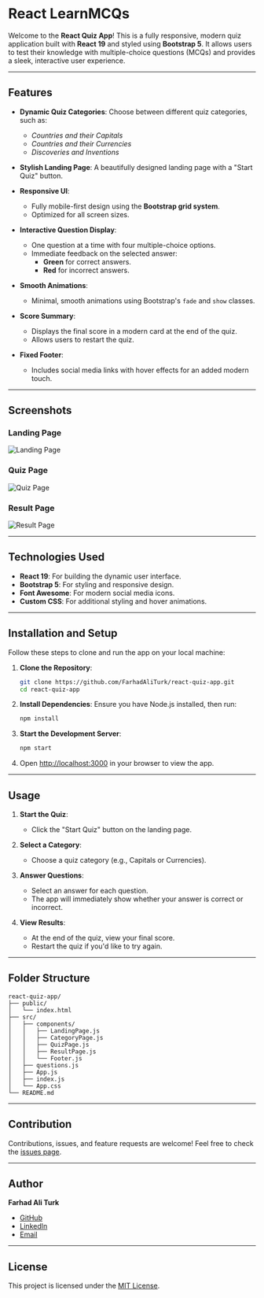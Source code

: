 # React LearnMCQs

Welcome to the **React Quiz App**! This is a fully responsive, modern quiz application built with **React 19** and styled using **Bootstrap 5**. It allows users to test their knowledge with multiple-choice questions (MCQs) and provides a sleek, interactive user experience.

---

## Features

- **Dynamic Quiz Categories**: Choose between different quiz categories, such as:
  - *Countries and their Capitals*
  - *Countries and their Currencies*
  - *Discoveries and Inventions*
  
- **Stylish Landing Page**: A beautifully designed landing page with a "Start Quiz" button.
  
- **Responsive UI**:
  - Fully mobile-first design using the **Bootstrap grid system**.
  - Optimized for all screen sizes.

- **Interactive Question Display**:
  - One question at a time with four multiple-choice options.
  - Immediate feedback on the selected answer:
    - **Green** for correct answers.
    - **Red** for incorrect answers.
  
- **Smooth Animations**:
  - Minimal, smooth animations using Bootstrap's `fade` and `show` classes.

- **Score Summary**:
  - Displays the final score in a modern card at the end of the quiz.
  - Allows users to restart the quiz.

- **Fixed Footer**:
  - Includes social media links with hover effects for an added modern touch.

---

## Screenshots

### Landing Page
![Landing Page](./screenshots/landing-page.png)

### Quiz Page
![Quiz Page](./screenshots/quiz-page.png)

### Result Page
![Result Page](./screenshots/result-page.png)

---

## Technologies Used

- **React 19**: For building the dynamic user interface.
- **Bootstrap 5**: For styling and responsive design.
- **Font Awesome**: For modern social media icons.
- **Custom CSS**: For additional styling and hover animations.

---

## Installation and Setup

Follow these steps to clone and run the app on your local machine:

1. **Clone the Repository**:
   ```bash
   git clone https://github.com/FarhadAliTurk/react-quiz-app.git
   cd react-quiz-app
   ```

2. **Install Dependencies**:
   Ensure you have Node.js installed, then run:
   ```bash
   npm install
   ```

3. **Start the Development Server**:
   ```bash
   npm start
   ```

4. Open [http://localhost:3000](http://localhost:3000) in your browser to view the app.

---

## Usage

1. **Start the Quiz**:
   - Click the "Start Quiz" button on the landing page.

2. **Select a Category**:
   - Choose a quiz category (e.g., Capitals or Currencies).

3. **Answer Questions**:
   - Select an answer for each question.
   - The app will immediately show whether your answer is correct or incorrect.

4. **View Results**:
   - At the end of the quiz, view your final score.
   - Restart the quiz if you'd like to try again.

---

## Folder Structure

```
react-quiz-app/
├── public/
│   └── index.html
├── src/
│   ├── components/
│   │   ├── LandingPage.js
│   │   ├── CategoryPage.js
│   │   ├── QuizPage.js
│   │   ├── ResultPage.js
│   │   └── Footer.js
│   ├── questions.js
│   ├── App.js
│   ├── index.js
│   └── App.css
└── README.md
```

---

## Contribution

Contributions, issues, and feature requests are welcome! Feel free to check the [issues page](https://github.com/FarhadAliTurk/react-quiz-app/issues).

---

## Author

**Farhad Ali Turk**

- [GitHub](https://github.com/FarhadAliTurk)
- [LinkedIn](https://linkedin.com/in/farhad-ali-turk-135369305)
- [Email](mailto:369farhadali@gmail.com)

---

## License

This project is licensed under the [MIT License](./LICENSE).